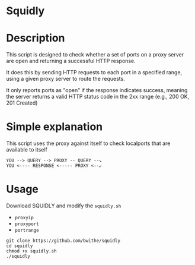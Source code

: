 # Squidly

# Description
This script is designed to check whether a set of ports on a proxy server are open and returning a successful HTTP response. 

It does this by sending HTTP requests to each port in a specified range, using a given proxy server to route the requests. 

It only reports ports as "open" if the response indicates success, meaning the server returns a valid HTTP status code in the 2xx range (e.g., 200 OK, 201 Created)

# Simple explanation
This script uses the proxy against itself to check localports that are available to itself

```
YOU --> QUERY --> PROXY -- QUERY --↘
YOU <---- RESPONSE <----- PROXY <--↙
```

# Usage
Download SQUIDLY and modify the `squidly.sh` 
  - `proxyip`
  - `proxyport`
  - `portrange`
```
git clone https://github.com/bwithe/squidly
cd squidly
chmod +x squidly.sh
./squidly
```
